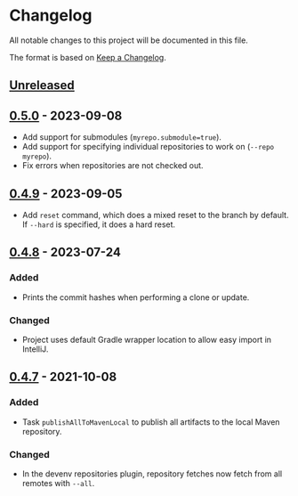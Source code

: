 # Changelog
All notable changes to this project will be documented in this file.

The format is based on [Keep a Changelog](https://keepachangelog.com/en/1.1.0/).

## [Unreleased]


## [0.5.0] - 2023-09-08
- Add support for submodules (`myrepo.submodule=true`).
- Add support for specifying individual repositories to work on (`--repo myrepo`).
- Fix errors when repositories are not checked out.


## [0.4.9] - 2023-09-05
- Add `reset` command, which does a mixed reset to the branch by default.
  If `--hard` is specified, it does a hard reset.


## [0.4.8] - 2023-07-24
### Added
- Prints the commit hashes when performing a clone or update.

### Changed
- Project uses default Gradle wrapper location to allow easy import in IntelliJ.


## [0.4.7] - 2021-10-08
### Added
- Task `publishAllToMavenLocal` to publish all artifacts to the local Maven repository.

### Changed
- In the devenv repositories plugin, repository fetches now fetch from all remotes with `--all`.



[Unreleased]: https://github.com/metaborg/gradle.config/compare/release-0.5.0...HEAD
[0.5.0]: https://github.com/metaborg/gradle.config/compare/release-0.4.9...release-0.5.0
[0.4.9]: https://github.com/metaborg/gradle.config/compare/release-0.4.8...release-0.4.9
[0.4.8]: https://github.com/metaborg/gradle.config/compare/release-0.4.7...release-0.4.8
[0.4.7]: https://github.com/metaborg/gradle.config/compare/release-0.4.6...release-0.4.7
